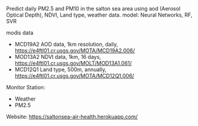 Predict daily PM2.5 and PM10 in the salton sea area using aod (Aerosol Optical Depth), NDVI, Land type, weather data.
model: Neural Networks, RF, SVR

modis data

* MCD19A2 AOD data, 1km resolution, daily, https://e4ftl01.cr.usgs.gov/MOTA/MCD19A2.006/
* MOD13A2 NDVI data, 1km, 16 days, https://e4ftl01.cr.usgs.gov/MOLT/MOD13A1.061/
* MCD12Q1 Land type, 500m, annually, https://e4ftl01.cr.usgs.gov/MOTA/MCD12Q1.006/

Monitor Station:

* Weather
* PM2.5

Website:
https://saltonsea-air-health.herokuapp.com/
